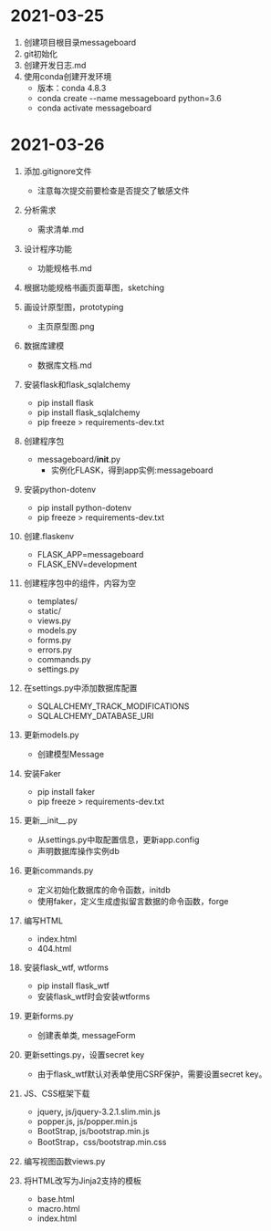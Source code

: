 <!-- 
照 《Flask Web开发实战 入门、进阶与原理解析》第七章
作者：李辉 
-->
# 2021-03-25
1. 创建项目根目录messageboard
2. git初始化
3. 创建开发日志.md
4. 使用conda创建开发环境
    - 版本：conda 4.8.3
    - conda create --name messageboard python=3.6
    - conda activate messageboard
# 2021-03-26
1. 添加.gitignore文件
    - 注意每次提交前要检查是否提交了敏感文件
2. 分析需求
    - 需求清单.md
3. 设计程序功能
    - 功能规格书.md
4. 根据功能规格书画页面草图，sketching
5. 画设计原型图，prototyping
    - 主页原型图.png
6. 数据库建模
    - 数据库文档.md
7. 安装flask和flask_sqlalchemy
    - pip install flask
    - pip install flask_sqlalchemy
    - pip freeze > requirements-dev.txt

8. 创建程序包
    - messageboard/__init__.py
        - 实例化FLASK，得到app实例:messageboard

9. 安装python-dotenv
    - pip install python-dotenv
    - pip freeze > requirements-dev.txt

10. 创建.flaskenv
    - FLASK_APP=messageboard
    - FLASK_ENV=development

11. 创建程序包中的组件，内容为空
    - templates/
    - static/
    - views.py
    - models.py
    - forms.py
    - errors.py
    - commands.py
    - settings.py

12. 在settings.py中添加数据库配置
    - SQLALCHEMY_TRACK_MODIFICATIONS
    - SQLALCHEMY_DATABASE_URI

13. 更新models.py
    - 创建模型Message

14. 安装Faker
    - pip install faker
    - pip freeze > requirements-dev.txt

15. 更新__init__.py
    - 从settings.py中取配置信息，更新app.config
    - 声明数据库操作实例db

16. 更新commands.py
    - 定义初始化数据库的命令函数，initdb
    - 使用faker，定义生成虚拟留言数据的命令函数，forge

17. 编写HTML
    - index.html
    - 404.html

18. 安装flask_wtf, wtforms
    - pip install flask_wtf
    - 安装flask_wtf时会安装wtforms
    
19. 更新forms.py
    - 创建表单类, messageForm
20. 更新settings.py，设置secret key
    - 由于flask_wtf默认对表单使用CSRF保护，需要设置secret key。
21. JS、CSS框架下载
    - jquery, js/jquery-3.2.1.slim.min.js
    - popper.js, js/popper.min.js
    - BootStrap, js/bootstrap.min.js
    - BootStrap，css/bootstrap.min.css
22. 编写视图函数views.py
    
23. 将HTML改写为Jinja2支持的模板
    - base.html
    - macro.html
    - index.html

